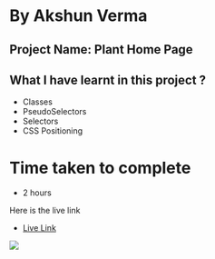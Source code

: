 # By Akshun Verma

## Project Name: Plant Home Page

## What I have learnt in this project ?
  - Classes
  - PseudoSelectors
  - Selectors
  - CSS Positioning

# Time taken to complete
- 2 hours

Here is the live link 
- [Live Link](https://project06-ineuron45.netlify.app/)







![](https://img.shields.io/badge/HTML5-CSS3-orange)
